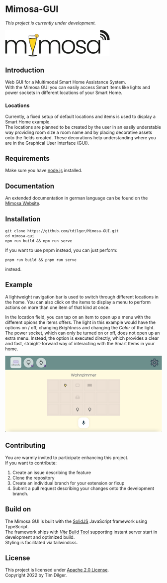 # Mimosa-GUI
*This project is currently under development.*  

<img src="docs/images/mimosa-logo_full.webp" alt="Mimosa Logo" style="width: 24em;" />

## Introduction
Web GUI for a Multimodal Smart Home Assistance System.  
With the Mimosa GUI you can easily access Smart Items like lights and power sockets in different locations of your Smart Home.  

### Locations
Currently, a fixed setup of default locations and items is used to display a Smart Home example.  
The locations are planned to be created by the user in an easily understable way providing room size a room name and by placing decorative assets onto the fields created. These decorations help understanding where you are in the Graphical User Interface (GUI).

## Requirements
Make sure you have [node.js](https://nodejs.org/en/) installed.

## Documentation
An extended documentation in german language can be found on the [Mimosa Website](https://www.mimo-sa.org).

## Installation
```
git clone https://github.com/tdilger/Mimosa-GUI.git  
cd mimosa-gui  
npm run build && npm run serve
```  

If you want to use pnpm instead, you can just perform:  
```
pnpm run build && pnpm run serve
``` 
instead.

## Example
A lightweight navigation bar is used to switch through different locations in the home. You can also click on the items to display a menu to perform actions on more than one item of that kind at once.  

In the location field, you can tap on an item to open up a menu with the different opions the items offers. The light in this example would have the options on / off, changing *Brightness* and changing the *Color* of the light.  
The power socket, which can only be turned on or off, does not open up an extra menu. Instead, the option is executed directly, which provides a clear and fast, straight-forward way of interacting with the Smart Items in your home.  

![Mimosa GUI Example](docs/images/overview_mimosa-gui.webp)

## Contributing
You are warmly invited to participate enhancing this project.  
If you want to contribute:  
1. Create an issue describing the feature
2. Clone the repository
3. Create an individual branch for your extension or fixup
4. Submit a pull request describing your changes onto the development branch. 

## Build on
The Mimosa GUI is built with the [SolidJS](https://www.solidjs.com/) JavaScript framework using TypeScript.  
The framework ships with [*Vite* Build Tool](https://vitejs.dev/) supporting instant server start in development and optimized build.  
Styling is facilitated via tailwindcss.

## License
This project is licensed under [Apache 2.0 License](LICENSE).  
Copyright 2022 by Tim Dilger.